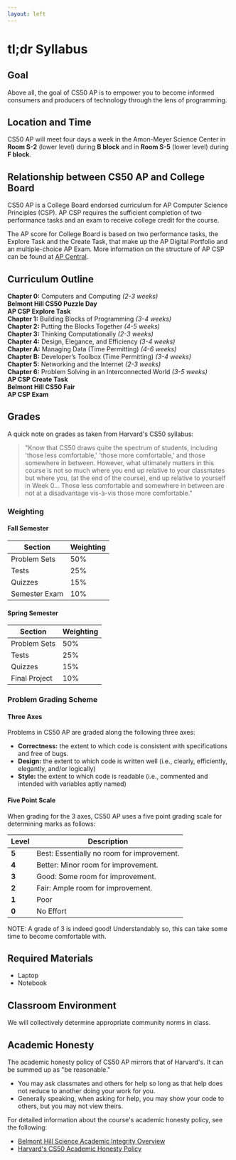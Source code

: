 ```yaml
---
layout: left
---
```


# tl;dr Syllabus

## Goal

Above all, the goal of CS50 AP is to empower you to become informed consumers and producers of technology through the lens of programming.

## Location and Time

CS50 AP will meet four days a week in the Amon-Meyer Science Center in **Room S-2** (lower level) during **B block** and in **Room S-5** (lower level) during **F block**.

## Relationship between CS50 AP and College Board

CS50 AP is a College Board endorsed curriculum for AP Computer Science Principles (CSP). AP CSP requires the sufficient completion of two performance tasks and an exam to receive college credit for the course.

The AP score for College Board is based on two performance tasks, the Explore Task and the Create Task, that make up the AP Digital Portfolio and an multiple-choice AP Exam. More information on the structure of AP CSP can be found at [AP Central](https://apcentral.collegeboard.org/courses/ap-computer-science-principles/exam).

## Curriculum Outline
**Chapter 0:** Computers and Computing _(2-3 weeks)_<br>
**Belmont Hill CS50 Puzzle Day** <br>
**AP CSP Explore Task** <br>
**Chapter 1:** Building Blocks of Programming _(3-4 weeks)_<br>
**Chapter 2:** Putting the Blocks Together _(4-5 weeks)_<br>
**Chapter 3:** Thinking Computationally _(2-3 weeks)_<br>
**Chapter 4:** Design, Elegance, and Efficiency _(3-4 weeks)_<br>
**Chapter A:** Managing Data (Time Permitting) _(4-6 weeks)_<br>
**Chapter B:** Developer’s Toolbox (Time Permitting) _(3-4 weeks)_<br>
**Chapter 5:** Networking and the Internet _(2-3 weeks)_<br>
**Chapter 6:** Problem Solving in an Interconnected World _(3-5 weeks)_<br>
**AP CSP Create Task** <br>
**Belmont Hill CS50 Fair** <br>
**AP CSP Exam**

## Grades

A quick note on grades as taken from Harvard's CS50 syllabus:
>  "Know that CS50 draws quite the spectrum of students, including 'those less comfortable,' 'those more comfortable,' and those somewhere in between. However, what ultimately matters in this course is not so much where you end up relative to your classmates but where you, (at the end of the course), end up relative to yourself in Week 0... Those less comfortable and somewhere in between are not at a disadvantage vis-à-vis those more comfortable."

### Weighting

#### Fall Semester

|Section|Weighting|
|--|--|
|Problem Sets|50%|
|Tests|25%|
|Quizzes|15%|
|Semester Exam|10%|

#### Spring Semester

|Section|Weighting|
|--|--|
|Problem Sets|50%|
|Tests|25%|
|Quizzes|15%|
|Final Project|10%|

### Problem Grading Scheme

#### Three Axes

Problems in CS50 AP are graded along the following three axes:

* **Correctness:** the extent to which code is consistent with specifications and free of bugs.
* **Design:** the extent to which code is written well (i.e., clearly, efficiently, elegantly, and/or logically)
* **Style:** the extent to which code is readable (i.e., commented and intended with variables aptly named)

#### Five Point Scale

When grading for the 3 axes, CS50 AP uses a five point grading scale for determining marks as follows:

| Level | Description                                |
|-------|--------------------------------------------|
| **5** | Best: Essentially no room for improvement. |
| **4** | Better: Minor room for improvement.        |
| **3** | Good: Some room for improvement.           |
| **2** | Fair: Ample room for improvement.          |
| **1** | Poor                                       |
| **0** | No Effort                                  |

NOTE: A grade of 3 is indeed good! Understandably so, this can take some time to become comfortable with.

<!--
#### Grade Calculation Formula

Each problem will be assigned a grade out of 30 points using the following formula:

`3 * Correctness + 2 * Design + Style`
-->

## Required Materials

- Laptop
- Notebook

## Classroom Environment

We will collectively determine appropriate community norms in class.

## Academic Honesty
The academic honesty policy of CS50 AP mirrors that of Harvard's.  It can be summed up as "be reasonable."
- You may ask classmates and others for help so long as that help does not reduce to another doing your work for you.
- Generally speaking, when asking for help, you may show your code to others, but you may not view theirs.

For detailed information about the course's academic honesty policy, see the following:
- [Belmont Hill Science Academic Integrity Overview](academicintegrity.pdf)
- [Harvard's CS50 Academic Honesty Policy](http://docs.cs50.net/2016/fall/syllabus/cs50.html#academic-honesty)
